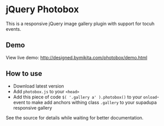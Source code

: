 jQuery Photobox
===============

This is a responsive jQuery image gallery plugin with support for tocuh events.

Demo
----

View live demo: http://designed.bymikita.com/photobox/demo.html

How to use
----------

* Download latest version
* Add `photobox.js` to your `<head>`
* Add this piece of code `$( '.gallery a' ).photobox()` to your `onload`-event to make add anchors withing class `.gallery` to your supadupa responsive gallery

See the source for details while waiting for better documentation.